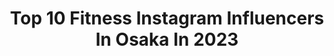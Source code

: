 ---
title: Top 10 Fitness Instagram Influencers In Osaka In 2023
description: >-
  Find top fitness Instagram influencers in Osaka in 2023. Most popular hashtags: #fitness #workout #training #osaka.
platform: Instagram
hits: 6
text_top: See the top-rated Instagram influencers on inBeat.
text_bottom: Our platform has 6 Instagram influencers like this in Osaka, Japan for you to pitch.
profiles:
  - username: "aiii528"
    fullname: >-
      AI / bodymake
    bio: >-
      🇯🇵JPN/Kyoto/1992/食育実践プランナー資格 ▫️BODY MAKE&おうちごはん ▫️CanCam8月号にBeforeAfter掲載💓 1年で−8.5kg🌼努力次第で人は変われる🕊🤍 毎日の自宅トレーニングで健康的な体を作る🌈
    location: "Japan"
    followers: 15177
    engagement: 178
    commentsToLikes: 0.017179
    id: ckap5uyysda3a0i78b7h5vsom
    verified: false
    hashtags: "#friends, #cookingram, #abs, #bodymake"
  - username: "mina_shirakawa"
    fullname: >-
      白川未奈 Mina Shirakawa
    bio: >-
      Japanese bikini model & professional wrestler🇯🇵 #STARDOM ・ Please DM me for booking🤼‍♀️💓 #model #fitness #prowrestling #STARDOM #柔術 #BJJ #プロレス #グラビア
    location: "Japan"
    followers: 125768
    engagement: 332
    commentsToLikes: 0.019851
    id: ck5qc5jfeoyif0i11vbdg2f3o
    verified: false
    hashtags: "#beauty, #prowrestling, #workout, #japanese"
  - username: "cfowl22"
    fullname: >-
      Cory Fowler
    bio: >-
      Cosplayer/Streamer/Fitness Christ is King 👑 NEXT COSPLAYS: Gojo, Reki, Tsukishima, Grey Fullbuster 290k on TikTok 📍Tokyo, Japan
    location: "Japan"
    followers: 7148
    engagement: 645
    commentsToLikes: 0.025538
    id: ck0tskwuj07nu0i19gko2uqyn
    verified: false
    hashtags: "#cosplayphotography, #dccomics, #anime, #cosplayersofinstagram"
  - username: "karenokajima0318"
    fullname: >-
      karen
    bio: >-
      #岡島かれん です🥰 ❤️#関西インフルエンサー 👯‍♀️#おかじデータ 🍴#グルメ岡島 ✈️#おかじ旅行記 👗#おかじコーデ ⛳️#おかじゴルフ ✍﻿ @minami_kuchikomi_news 👇🏻 依頼用LINEはこちら
    location: "Japan"
    followers: 44097
    engagement: 91
    commentsToLikes: 0.014642
    id: ck5hjvotehbuq0i11mu8lvl4u
    verified: false
    hashtags: "#bvlgari, #louisvuitton, #osakahotel, #rayon"
  - username: "yui_innami"
    fullname: >-
      𝗬𝗨𝗜
    bio: >-
      𝗧𝗼𝗸𝘆𝗼🇯🇵 𝗗𝗮𝗻𝗰𝗲𝗿 / 𝗖𝗵𝗼𝗿𝗲𝗼𝗴𝗿𝗮𝗽𝗵𝗲𝗿 𝗬𝗼𝗴𝗮 𝗜𝗻𝘀𝘁𝗿𝘂𝗰𝘁𝗼𝗿 (𝗥𝗬𝗧𝟮𝟬𝟬・𝗥𝗣𝗬𝗧𝟴𝟱) 𝗕𝗼𝗱𝘆𝗷𝗮𝗺 / 𝗣𝗮𝗶𝗻𝘁𝗲𝗿 / 𝗠𝗼𝗺 𝗔𝗺𝗯𝗮𝘀𝘀𝗮𝗱𝗼𝗿 @onearts_jpn @sloli_jp #yuiinnami #yuiyoga21 🌹
    location: "Japan"
    followers: 5893
    engagement: 410
    commentsToLikes: 0.012667
    id: ck15qzol85eoh0i19iscqplh1
    verified: false
    hashtags: "#yuiyoga21, #vans, #minne, #freehand"
  - username: "yukonano"
    fullname: >-
      波志冨裕子/𝕐𝕌𝕂𝕆
    bio: >-
      ⛰Trail 🏕Camp ✈️Trip 🎶DJ 💃Model 💄beauty 👗fashion 🧏🏻‍♀️ambassador ♡yukostyle💕 好きなもの running休止
    location: "Japan"
    followers: 12825
    engagement: 656
    commentsToLikes: 0.000392
    id: ck6tzekzf98r10j713bxzq7zd
    verified: false
    hashtags: "#dw, #fashionstyle, #yukostyle, #foodstagram"
  - username: "lara_vns"
    fullname: >-
      𝐖𝐨𝐦𝐚𝐧𝐟𝐚𝐬𝐡𝐢𝐨𝐧 | 𝐌𝐨𝐝𝐞𝐥 | 𝐁𝐥𝐨𝐠𝐠𝐞𝐫
    bio: >-
      ———————————————— » Fashion » Fitness » Lifestyle ———————————————— 21 y/o | German | P🌹
    location: "Japan"
    followers: 12770
    engagement: 786
    commentsToLikes: 0.136789
    id: ckap8nya3p6kk0i78tp4nb40s
    verified: false
    hashtags: "#saturdayoutfit, #weareallinthistogether, #versacebag, #workingonme"
  - username: "miyako.610"
    fullname: >-
      都　Miyako
    bio: >-
      fitness YouTuber 🎥みやこずちゃんねる apparel 🐚 @coralu.official supplement @haleo_official ⬇️ダイエットの食事やトレーニングの投稿
    location: "Japan"
    followers: 36569
    engagement: 1025
    commentsToLikes: 0.014134
    id: ck8tc215gy01u0j78fh6krpoo
    verified: false
    hashtags: "#workout, #life, #coralu, #fitnessgirl"
  - username: "sapirfi"
    fullname: >-
      ספיר פישלזון-מאיר
    bio: >-
      נינג'ה ישראל Baby Power Mom Fitness 🤘 Hands stands Gymnastics | Acrobatics | Parkour | Ninja🤸‍♀️ Harder| Better | Faster | STRONGER #אמאנינגה 👩
    location: "Japan"
    followers: 14244
    engagement: 779
    commentsToLikes: 0.031599
    id: ck13cvsmv2ery0i19obywhslt
    verified: false
    hashtags: "#fitnesslife, #handstand, #momlove, #babyworkout"
  - username: "wikd_fury"
    fullname: >-
      Ash 👋☺
    bio: >-
      Gamer since '91 Cosplayer 🙆‍♀️ Nursing Major 🩺 Lost but not Alone: #wikdwarriors @wikd_fitness 💪 Follow my Twitch & Patreon! ⤵
    location: "Japan"
    followers: 21296
    engagement: 430
    commentsToLikes: 0.041081
    id: ck0w4lzpvz8o20i19lg1qv85i
    verified: false
    hashtags: "#cosplayersofinstagram, #dccomics, #cosplayphotography, #catwoman"
---